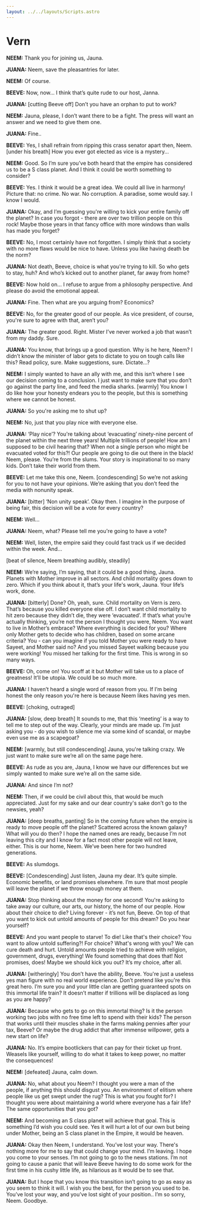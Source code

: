 ```yaml
---
layout: ../../layouts/Scripts.astro
---
```


# Vern

**NEEM:**
Thank you for joining us, Jauna. 

**JUANA:**
Neem, save the pleasantries for later.

**NEEM:**
Of course.

**BEEVE:**
Now, now… I think that’s quite rude to our host, Janna.

**JUANA:**
[cutting Beeve off]
Don’t you have an orphan to put to work? 

**NEEM:**
Jauna, please, I don’t want there to be a fight. The press will want an answer and we need to give them one. 

**JUANA:**
Fine..

**BEEVE:**
Yes, I shall refrain from ripping this crass senator apart then, Neem. [under his breath] How you ever got elected as vice is a mystery…

**NEEM:**
Good. So I’m sure you’ve both heard that the empire has considered us to be a S class planet. And I think it could be worth something to consider? 

**BEEVE:**
Yes. I think it would be a great idea. We could all live in harmony! Picture that: no crime. No war. No corruption. A paradise, some would say. I know I would.

**JUANA:**
Okay, and I’m guessing you're willing to kick your entire family off the planet? In case you forgot - there are over two trillion people on this rock! Maybe those years in that fancy office with more windows than walls has made you forget?

**BEEVE:**
No, I most certainly have not forgotten. I simply think that a society with no more flaws would be nice to have. Unless you like having death be the norm? 

**JUANA:**
Not death, Beeve, choice is what you're trying to kill. So who gets to stay, huh? And who’s kicked out to another planet, far away from home?

**BEEVE:**
Now hold on… I refuse to argue from a philosophy perspective. And please do avoid the emotional appeal.

**JUANA:**
Fine. Then what are you arguing from? Economics?

**BEEVE:**
 No, for the greater good of our people. As vice president, of course, you're sure to agree with that, aren’t you?

**JUANA:**
The greater good. Right. Mister I’ve never worked a job that wasn’t from my daddy. Sure. 

**JUANA:**
You know, that brings up a good question. Why is he here, Neem? I didn’t know the minister of labor gets to dictate to you on tough calls like this? Read policy, sure. Make suggestions, sure. Dictate…?

**NEEM:**
I simply wanted to have an ally with me, and this isn’t where I see our decision coming to a conclusion. I just want to make sure that you don’t go against the party line, and feed the media sharks. [warmly] You know I do like how your honesty endears you to the people, but this is something where we cannot be honest.

**JUANA:**
So you're asking me to shut up?

**NEEM:**
No, just that you play nice with everyone else. 

**JUANA:**
‘Play nice’? You're talking about ‘evacuating’ ninety-nine percent of the planet within the next three years! Multiple trillions of people! How am I supposed to be civil hearing that? When not a single person who might be evacuated voted for this?! Our people are going to die out there in the black! Neem, please. You’re from the slums. Your story is inspirational to so many kids. Don’t take their world from them.

**BEEVE:**
Let me take this one, Neem. [condescending] So we’re not asking for you to not have your opinions. We’re asking that you don’t feed the media with nonunity speak.

**JUANA:**
[bitter] ‘Non unity speak’. Okay then. I imagine in the purpose of being fair, this decision will be a vote for every country?

**NEEM:**
Well…

**JUANA:**
Neem, what? Please tell me you're going to have a vote?

**NEEM:**
Well, listen, the empire said they could fast track us if we decided within the week. And…

[beat of silence, Neem breathing audibly, steadily]

**NEEM:**
We’re saying, I’m saying, that it could be a good thing, Jauna. Planets with Mother improve in all sectors. And child mortality goes down to zero. Which if you think about it, that’s your life's work, Jauna. Your life’s work, done. 

**JUANA:**
[bitterly]
Done? Oh, yeah, sure. Child mortality on Vern is zero. That’s because you killed everyone else off. I don’t want child mortality to hit zero because they didn’t die, they were ‘evacuated’. If that’s what you’re actually thinking, you’re not the person I thought you were, Neem. You want to live in Mother’s embrace? Where everything is decided for you? Where only Mother gets to decide who has children, based on some arcane criteria? You - can you imagine if you told Mother you were ready to have Sayeet, and Mother said no? And you missed Sayeet walking because you were working! You missed her talking for the first time. This is wrong in so many ways. 

**BEEVE:**
Oh, come on! You scoff at it but Mother will take us to a place of greatness! It’ll be utopia. We could be so much more.

**JUANA:**
I haven’t heard a single word of reason from you. If I’m being honest the only reason you're here is because Neem likes having yes men. 

**BEEVE:**
[choking, outraged]

**JUANA:**
[slow, deep breath]
It sounds to me, that this ‘meeting’ is a way to tell me to step out of the way. Clearly, your minds are made up. I’m just asking you - do you wish to silence me via some kind of scandal, or maybe even use me as a scapegoat?

**NEEM:**
[warmly, but still condescending]
Jauna, you're talking crazy. We just want to make sure we’re all on the same page here.

**BEEVE:**
As rude as you are, Jauna, I know we have our differences but we simply wanted to make sure we’re all on the same side. 

**JUANA:**
And since I’m not? 

**NEEM:**
Then, if we could be civil about this, that would be much appreciated. Just for my sake and our dear country's sake don’t go to the newsies, yeah?

**JUANA:**
[deep breaths, panting]
So in the coming future when the empire is ready to move people off the planet? Scattered across the known galaxy? What will you do then? I hope the named ones are ready, because I’m not leaving this city and I know for a fact most other people will not leave, either. This is our home, Neem. We’ve been here for two hundred generations.

**BEEVE:**
As slumdogs.

**BEEVE:**
[Condescending]
Just listen, Jauna my dear. It’s quite simple. Economic benefits, or land promises elsewhere. I’m sure that most people will leave the planet if we throw enough money at them.

**JUANA:**
Stop thinking about the money for one second! You're asking to take away our culture, our arts, our history, the home of our people. How about their choice to die? Living forever - it’s not fun, Beeve. On top of that you want to kick out untold amounts of people for this dream? Do you hear yourself? 


**BEEVE:**
And you want people to starve! To die! Like that's their choice? You want to allow untold suffering?! For choice? What's wrong with you? We can cure death and hurt. Untold amounts people tried to achieve with religion, government, drugs, everything! We found something that does that! Not promises, does! Maybe we should kick you out? It’s my choice, after all. 

**JUANA:**
[witheringly]
You don’t have the ability, Beeve. You're just a useless yes man figure with no real world experience. Don’t pretend like you're this great hero. I’m sure you and your little clan are getting guaranteed spots on this immortal life train? It doesn’t matter if trillions will be displaced as long as you are happy?

**JUANA:**
Because who gets to go on this immortal thing? Is it the person working two jobs with no free time left to spend with their kids? The person that works until their muscles shake in the farms making pennies after your tax, Beeve? Or maybe the drug addict that after immense willpower, gets a new start on life? 

**JUANA:**
No. It’s empire bootlickers that can pay for their ticket up front. Weasels like yourself, willing to do what it takes to keep power, no matter the consequences! 

**NEEM:**
[defeated]
Jauna, calm down. 

**JUANA:**
No, what about you Neem? I thought you were a man of the people, if anything this should disgust you. An environment of elitism where people like us get swept under the rug? This is what you fought for? I thought you were about maintaining a world where everyone has a fair life? The same opportunities that you got?

**NEEM:**
And becoming an S class planet will achieve that goal. This is something I’d wish you could see. Yes it will hurt a lot of our own but being under Mother, being an S class planet in the Empire, it would be heaven.

**JUANA:**
Okay then Neem, I understand. You’ve lost your way. There's nothing more for me to say that could change your mind. I’m leaving. I hope you come to your senses. I’m not going to go to the news stations. I’m not going to cause a panic that will leave Beeve having to do some work for the first time in his cushy little life, as hilarious as it would be to see that.

**JUANA:**
But I hope that you know this transition isn’t going to go as easy as you seem to think it will. I wish you the best, for the person you used to be.  You’ve lost your way, and you’ve lost sight of your position.. I’m so sorry, Neem. Goodbye.